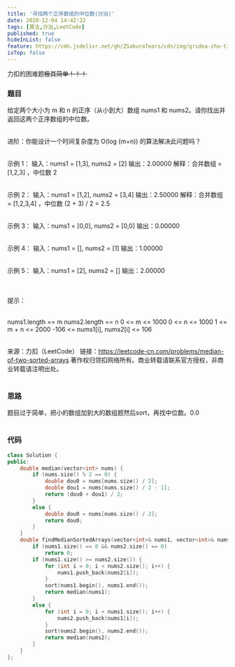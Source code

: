 ```yaml
---
title: '寻找两个正序数组的中位数(分治)'
date: 2020-12-04 14:42:22
tags: [算法,分治,LeetCode]
published: true
hideInList: false
feature: https://cdn.jsdelivr.net/gh/ZSakuraTears/cdn/img/gridea-zhu-ti-fog-geng-xin-ri-zhi.jpeg
isTop: false
---
```

力扣的困难题~~极其简单！！！~~
<!-- more -->
### 题目
给定两个大小为 m 和 n 的正序（从小到大）数组 nums1 和 nums2。请你找出并返回这两个正序数组的中位数。<br><br>

进阶：你能设计一个时间复杂度为 O(log (m+n)) 的算法解决此问题吗？<br><br>

示例 1：
输入：nums1 = [1,3], nums2 = [2]
输出：2.00000
解释：合并数组 = [1,2,3] ，中位数 2<br><br>

示例 2：
输入：nums1 = [1,2], nums2 = [3,4]
输出：2.50000
解释：合并数组 = [1,2,3,4] ，中位数 (2 + 3) / 2 = 2.5<br><br>

示例 3：
输入：nums1 = [0,0], nums2 = [0,0]
输出：0.00000<br><br>

示例 4：
输入：nums1 = [], nums2 = [1]
输出：1.00000<br><br>

示例 5：
输入：nums1 = [2], nums2 = []
输出：2.00000<br><br>
 

提示：<br><br>

nums1.length == m
nums2.length == n
0 <= m <= 1000
0 <= n <= 1000
1 <= m + n <= 2000
-106 <= nums1[i], nums2[i] <= 106<br><br>

来源：力扣（LeetCode）
链接：https://leetcode-cn.com/problems/median-of-two-sorted-arrays
著作权归领扣网络所有。商业转载请联系官方授权，非商业转载请注明出处。<br><br>

### 思路
题目过于简单，把小的数组加到大的数组题然后sort，再找中位数。0.0<br><br>

### 代码
```C++
class Solution {
public:
    double median(vector<int> nums) {
        if (nums.size() % 2 == 0) {
            double dou0 = nums[nums.size() / 2];
            double dou1 = nums[nums.size() / 2 - 1];
            return (dou0 + dou1) / 2;
        }
        else {
            double dou0 = nums[nums.size() / 2];
            return dou0;
        }
    } 
    double findMedianSortedArrays(vector<int>& nums1, vector<int>& nums2) {
        if (nums1.size() == 0 && nums2.size() == 0)
            return 0;
        if (nums1.size() >= nums2.size()) {
            for (int i = 0; i < nums2.size(); i++) {
                nums1.push_back(nums2[i]);
            }
            sort(nums1.begin(), nums1.end());
            return median(nums1);
        }
        else {
            for (int i = 0; i < nums1.size(); i++) {
                nums2.push_back(nums1[i]);
            }
            sort(nums2.begin(), nums2.end());
            return median(nums2);
        }
    }
};
```